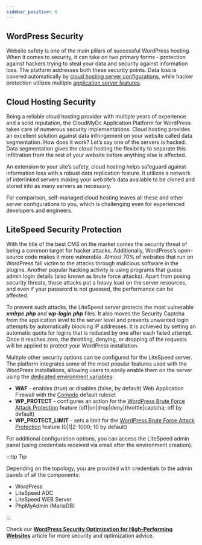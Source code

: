```yaml
---
sidebar_position: 6
---
```


## WordPress Security

Website safety is one of the main pillars of successful WordPress hosting. When it comes to security, it can take on two primary forms - protection against hackers trying to steal your data and security against information loss. The platform addresses both these security points. Data loss is covered automatically by [cloud hosting server configurations](https://cloudmydc.com/), while hacker protection utilizes multiple [application server features](https://cloudmydc.com/).

## Cloud Hosting Security

Being a reliable cloud hosting provider with multiple years of experience and a solid reputation, the CloudMyDc Application Platform for WordPress takes care of numerous security implementations. Cloud hosting provides an excellent solution against data infringement on your website called data segmentation. How does it work? Let’s say one of the servers is hacked. Data segmentation gives the cloud hosting the flexibility to separate this infiltration from the rest of your website before anything else is affected.

An extension to your site’s safety, cloud hosting helps safeguard against information loss with a robust data replication feature. It utilizes a network of interlinked servers making your website’s data available to be cloned and stored into as many servers as necessary.

For comparison, self-managed cloud hosting leaves all these and other server configurations to you, which is challenging even for experienced developers and engineers.

## LiteSpeed Security Protection

With the title of the best CMS on the market comes the security threat of being a common target for hacker attacks. Additionally, WordPress’s open-source code makes it more vulnerable. Almost 70% of websites that run on WordPress fall victim to the attacks through malicious software in the plugins. Another popular hacking activity is using programs that guess admin login details (also known as brute force attacks). Apart from posing security threats, these attacks put a heavy load on the server resources, and even if your password is not guessed, the performance can be affected.

To prevent such attacks, the LiteSpeed server protects the most vulnerable **_xmlrpc.php_** and **_wp-login.php_** files. It also moves the Security Captcha from the application level to the server level and prevents unwanted login attempts by automatically blocking IP addresses. It is achieved by setting an automatic quota for logins that is reduced by one after each failed attempt. Once it reaches zero, the throttling, denying, or dropping of the requests will be applied to protect your WordPress installation.

Multiple other security options can be configured for the LiteSpeed server. The platform integrates some of the most popular features used with the WordPress installations, allowing users to easily enable them on the server using the [dedicated environment variables](https://cloudmydc.com/):

- **WAF** - enables (true) or disables (false, by default) Web Application Firewall with the [Comodo](https://cloudmydc.com/) default ruleset
- **WP_PROTECT** - configures an action for the [WordPress Brute Force Attack Protection](https://cloudmydc.com/) feature (off|on|drop|deny|throttle|captcha; off by default)
- **WP_PROTECT_LIMIT** - sets a limit for the [WordPress Brute Force Attack Protection](https://cloudmydc.com/) feature (0|1|2-1000; 10 by default)

For additional configuration options, you can access the LiteSpeed admin panel (using credentials received via email after the environment creation).

:::tip Tip

Depending on the topology, you are provided with credentials to the admin panels of all the components:

- WordPress
- LiteSpeed ADC
- LiteSpeed WEB Server
- PhpMyAdmin (MariaDB)

:::

Check our **[WordPress Security Optimization for High-Performing Websites](https://cloudmydc.com/)** article for more security and optimization advice.
